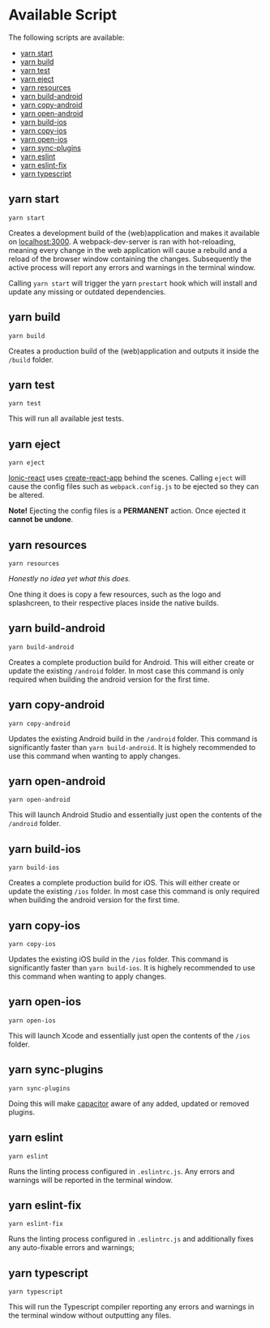 # Available Script

The following scripts are available:
 - [yarn start](#yarn-start)
 - [yarn build](#yarn-build)
 - [yarn test](#yarn-test)
 - [yarn eject](#yarn-eject)
 - [yarn resources](#yarn-resources)
 - [yarn build-android](#yarn-build-android)
 - [yarn copy-android](#yarn-copy-android)
 - [yarn open-android](#yarn-open-android)
 - [yarn build-ios](#yarn-build-ios)
 - [yarn copy-ios](#yarn-copy-ios)
 - [yarn open-ios](#yarn-open-ios)
 - [yarn sync-plugins](#yarn-sync-plugins)
 - [yarn eslint](#yarn-eslint)
 - [yarn eslint-fix](#yarn-eslint-fix)
 - [yarn typescript](#yarn-typescript)

## yarn start
```
yarn start
```
Creates a development build of the (web)application and makes it available on [localhost:3000](localhost:3000). A webpack-dev-server is ran with hot-reloading, meaning every change in the web application will cause a rebuild and a reload of the browser window containing the changes. Subsequently the active process will report any errors and warnings in the terminal window.

Calling `yarn start` will trigger the yarn `prestart` hook which will install and update any missing or outdated dependencies.

## yarn build
```
yarn build
```
Creates a production build of the (web)application and outputs it inside the `/build` folder.

## yarn test
```
yarn test
```
This will run all available jest tests.

## yarn eject
```
yarn eject
```
[Ionic-react](https://ionicframework.com/docs/react) uses [create-react-app](https://create-react-app.dev/) behind the scenes. Calling `eject` will cause the config files such as `webpack.config.js` to be ejected so they can be altered.

**Note!** Ejecting the config files is a **PERMANENT** action. Once ejected it **cannot be undone**.

## yarn resources
```
yarn resources
```

_Honestly no idea yet what this does._

One thing it does is copy a few resources, such as the logo and splashcreen, to their respective places inside the native builds.

## yarn build-android
```
yarn build-android
```
Creates a complete production build for Android. This will either create or update the existing `/android` folder. In most case this command is only required when building the android version for the first time.

## yarn copy-android
```
yarn copy-android
```
Updates the existing Android build in the `/android` folder. This command is significantly faster than `yarn build-android`. It is highely recommended to use this command when wanting to apply changes.

## yarn open-android
```
yarn open-android
```
This will launch Android Studio and essentially just open the contents of the `/android` folder.

## yarn build-ios
```
yarn build-ios
```
Creates a complete production build for iOS. This will either create or update the existing `/ios` folder. In most case this command is only required when building the android version for the first time.

## yarn copy-ios
```
yarn copy-ios
```
Updates the existing iOS build in the `/ios` folder. This command is significantly faster than `yarn build-ios`. It is highely recommended to use this command when wanting to apply changes.

## yarn open-ios
```
yarn open-ios
```
This will launch Xcode and essentially just open the contents of the `/ios` folder.

## yarn sync-plugins
```
yarn sync-plugins
```
Doing this will make [capacitor](https://capacitorjs.com/docs) aware of any added, updated or removed plugins.

## yarn eslint
```
yarn eslint
```
Runs the linting process configured in `.eslintrc.js`. Any errors and warnings will be reported in the terminal window.

## yarn eslint-fix
```
yarn eslint-fix
```
Runs the linting process configured in `.eslintrc.js` and additionally fixes any auto-fixable errors and warnings;

## yarn typescript
```
yarn typescript
```
This will run the Typescript compiler reporting any errors and warnings in the terminal window without outputting any files.
